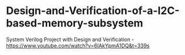 # Design-and-Verification-of-a-I2C-based-memory-subsystem
System Verilog Project with Design and Verification - https://www.youtube.com/watch?v=6IAkYpmA1DQ&t=339s 
